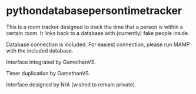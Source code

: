 # pythondatabasepersontimetracker
This is a room tracker designed to track the time that a person is within a certain room.
It links back to a database with (currently) fake people inside.

Database connection is included.
For easiest connection, please run MAMP with the included database.

Interface integrated by GamethanVS.

Timer duplication by GamethanVS.

Interface designed by N/A (wished to remain private).
